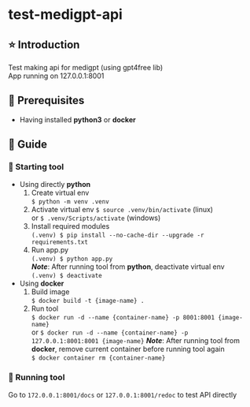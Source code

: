 # test-medigpt-api
## ⭐ **Introduction**
 Test making api for medigpt (using gpt4free lib)  
 App running on 127.0.0.1:8001 
## 🧩 **Prerequisites**
* Having installed **python3** or **docker**
## 📘 **Guide**
### 📖 Starting tool
* Using directly **python**
    1. Create virtual env  
`$ python -m venv .venv`
    2. Activate virtual env
`$ source .venv/bin/activate` (linux)  
or `$ .venv/Scripts/activate` (windows)  
    3. Install required modules  
`(.venv) $ pip install --no-cache-dir --upgrade -r requirements.txt`    
    4. Run app.py   
`(.venv) $ python app.py`   
    ***Note***: After running tool from **python**, deactivate virtual env  
        `(.venv) $ deactivate`
* Using **docker**
    1. Build image  
`$ docker build -t {image-name} .`
    2. Run tool  
`$ docker run -d --name {container-name} -p 8001:8001 {image-name}`  
or `$ docker run -d --name {container-name} -p 127.0.0.1:8001:8001 {image-name}` 
    ***Note***: After running tool from **docker**, remove current container before running tool again  
        `$ docker container rm {container-name}`
### 📖 Running tool
Go to `172.0.0.1:8001/docs` or `127.0.0.1:8001/redoc` to test API directly 